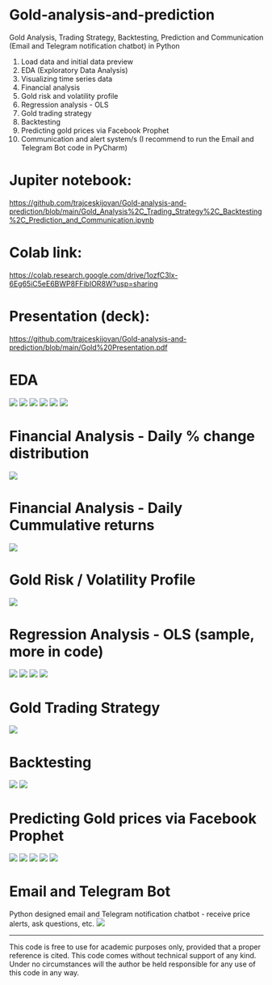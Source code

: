 # Gold-analysis-and-prediction

Gold Analysis, Trading Strategy, Backtesting, Prediction and Communication (Email and Telegram notification chatbot) in Python

1. Load data and initial data preview
2. EDA (Exploratory Data Analysis)
3. Visualizing time series data
4. Financial analysis
5. Gold risk and volatility profile
6. Regression analysis - OLS
7. Gold trading strategy
8. Backtesting
9. Predicting gold prices via Facebook Prophet
10. Communication and alert system/s (I recommend to run the Email and Telegram Bot code in PyCharm)

# Jupiter notebook:
https://github.com/trajceskijovan/Gold-analysis-and-prediction/blob/main/Gold_Analysis%2C_Trading_Strategy%2C_Backtesting%2C_Prediction_and_Communication.ipynb

# Colab link: 
https://colab.research.google.com/drive/1ozfC3lx-6Eg65iC5eE6BWP8FFibIOR8W?usp=sharing

# Presentation (deck): 
https://github.com/trajceskijovan/Gold-analysis-and-prediction/blob/main/Gold%20Presentation.pdf


# EDA
![](samples/1.png)
![](samples/2.png)
![](samples/3.png)
![](samples/4.png)
![](samples/5.png)
![](samples/6.png)

# Financial Analysis - Daily % change distribution
![](samples/7.png)

# Financial Analysis - Daily Cummulative returns
![](samples/8.png)

# Gold Risk / Volatility Profile
![](samples/9.png)

# Regression Analysis - OLS (sample, more in code)
![](samples/10.png)
![](samples/11.png)
![](samples/12.png)
![](samples/13.png)

# Gold Trading Strategy
![](samples/14.png)

# Backtesting
![](samples/15.png)
![](samples/16.png)

# Predicting Gold prices via Facebook Prophet
![](samples/17.png)
![](samples/18.png)
![](samples/19.png)
![](samples/20.png)
![](samples/21.png)

# Email and Telegram Bot
Python designed email and Telegram notification chatbot - receive price alerts, ask questions, etc.
![](samples/22.png)


---
This code is free to use for academic purposes only, provided that a proper reference is cited. This code comes without technical support of any kind. Under no circumstances will the author be held responsible for any use of this code in any way.
